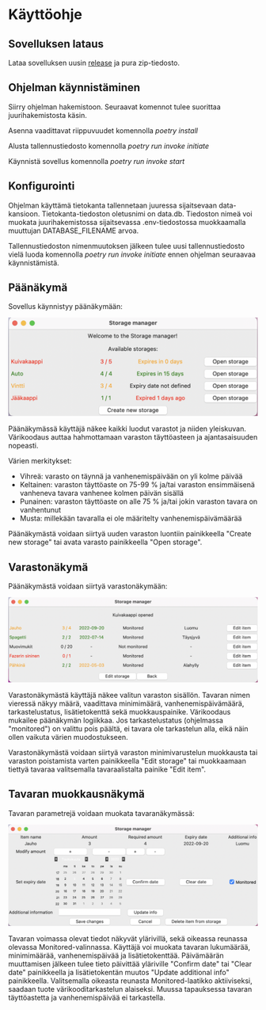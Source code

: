 # Käyttöohje

## Sovelluksen lataus

Lataa sovelluksen uusin [release](https://github.com/aleksiskela/ot-harjoitustyo/releases/tag/loppupalautus) ja pura zip-tiedosto.

## Ohjelman käynnistäminen

Siirry ohjelman hakemistoon. Seuraavat komennot tulee suorittaa juurihakemistosta käsin.

Asenna vaadittavat riippuvuudet komennolla *poetry install*

Alusta tallennustiedosto komennolla *poetry run invoke initiate*

Käynnistä sovellus komennolla *poetry run invoke start*

## Konfigurointi

Ohjelman käyttämä tietokanta tallennetaan juuressa sijaitsevaan data-kansioon. Tietokanta-tiedoston oletusnimi on data.db. Tiedoston nimeä voi muokata juurihakemistossa sijaitsevassa .env-tiedostossa muokkaamalla muuttujan DATABASE_FILENAME arvoa.

Tallennustiedoston nimenmuutoksen jälkeen tulee uusi tallennustiedosto vielä luoda komennolla *poetry run invoke initiate* ennen ohjelman seuraavaa käynnistämistä.

## Päänäkymä

Sovellus käynnistyy päänäkymään:

![](./kuvat/main_view_colors.png)

Päänäkymässä käyttäjä näkee kaikki luodut varastot ja niiden yleiskuvan. Värikoodaus auttaa hahmottamaan varaston täyttöasteen ja ajantasaisuuden nopeasti.

Värien merkitykset:
- Vihreä: varasto on täynnä ja vanhenemispäivään on yli kolme päivää
- Keltainen: varaston täyttöaste on 75-99 % ja/tai varaston ensimmäisenä vanheneva tavara vanhenee kolmen päivän sisällä
- Punainen: varaston täyttöaste on alle 75 % ja/tai jokin varaston tavara on vanhentunut
- Musta: millekään tavaralla ei ole määritelty vanhenemispäivämäärää

Päänäkymästä voidaan siirtyä uuden varaston luontiin painikkeella "Create new storage" tai avata varasto painikkeella "Open storage".

## Varastonäkymä

Päänäkymästä voidaan siirtyä varastonäkymään:

![](./kuvat/storage_view.png)

Varastonäkymästä käyttäjä näkee valitun varaston sisällön. Tavaran nimen vieressä näkyy määrä, vaadittava minimimäärä, vanhenemispäivämäärä, tarkastelustatus, lisätietokenttä sekä muokkauspainike. Värikoodaus mukailee päänäkymän logiikkaa. Jos tarkastelustatus (ohjelmassa "monitored") on valittu pois päältä, ei tavara ole tarkastelun alla, eikä näin ollen vaikuta värien muodostukseen.

Varastonäkymästä voidaan siirtyä varaston minimivarustelun muokkausta tai varaston poistamista varten painikkeella "Edit storage" tai muokkaamaan tiettyä tavaraa valitsemalla tavaraalistalta painike "Edit item". 

## Tavaran muokkausnäkymä

Tavaran parametrejä voidaan muokata tavaranäkymässä:

![](./kuvat/edit_item_view.png)

Tavaran voimassa olevat tiedot näkyvät ylärivillä, sekä oikeassa reunassa olevassa Monitored-valinnassa. Käyttäjä voi muokata tavaran lukumäärää, minimimäärää, vanhenemispäivää ja lisätietokenttää. Päivämäärän muuttamisen jälkeen tulee tieto päivittää yläriville "Confirm date" tai "Clear date" painikkeella ja lisätietokentän muutos "Update additional info" painikkeella. Valitsemalla oikeasta reunasta Monitored-laatikko aktiiviseksi, saadaan tuote värikooditarkastelun alaiseksi. Muussa tapauksessa tavaran täyttöastetta ja vanhenemispäivää ei tarkastella. 
